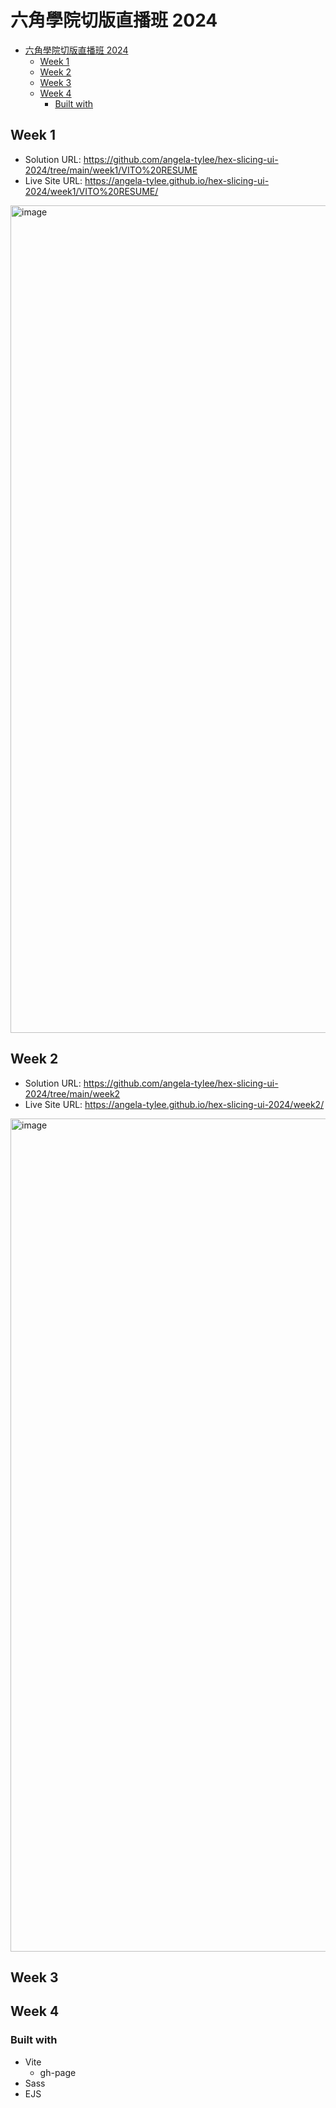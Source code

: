 # 六角學院切版直播班 2024

- [六角學院切版直播班 2024](#六角學院切版直播班-2024)
  - [Week 1](#week-1)
  - [Week 2](#week-2)
  - [Week 3](#week-3)
  - [Week 4](#week-4)
    - [Built with](#built-with)

## Week 1
- Solution URL: https://github.com/angela-tylee/hex-slicing-ui-2024/tree/main/week1/VITO%20RESUME
- Live Site URL: https://angela-tylee.github.io/hex-slicing-ui-2024/week1/VITO%20RESUME/

<img width="1324" alt="image" src="https://github.com/user-attachments/assets/4badd975-4a3b-4578-a319-5ba6683fc6bd">


## Week 2
- Solution URL: https://github.com/angela-tylee/hex-slicing-ui-2024/tree/main/week2
- Live Site URL: https://angela-tylee.github.io/hex-slicing-ui-2024/week2/

<img width="1333" alt="image" src="https://github.com/user-attachments/assets/77b88047-a32c-447c-9032-ca2bd5603b9d">


## Week 3

## Week 4

### Built with

- Vite
  - gh-page
- Sass
- EJS